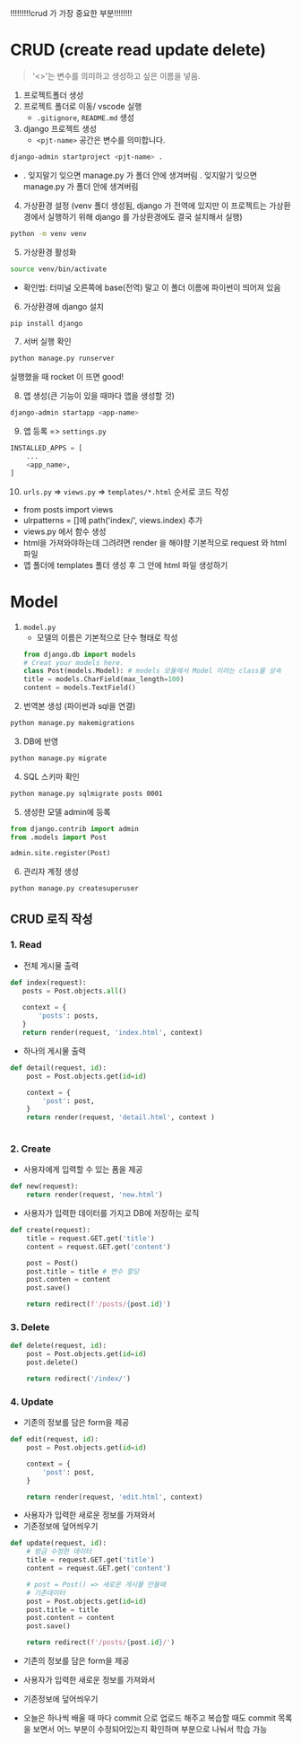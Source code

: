 !!!!!!!!!crud 가 가장 중요한 부분!!!!!!!!

# CRUD (create read update delete)

> '<>'는 변수를 의미하고 생성하고 싶은 이름을 넣음.

1. 프로젝트폴더 생성
2. 프로젝트 폴더로 이동/ vscode 실행
    -  `.gitignore`, `README.md` 생성
3. django 프로젝트 생성
    - `<pjt-name>` 공간은 변수를 의미합니다.
```bash
django-admin startproject <pjt-name> .
```

- . 잊지말기 잊으면 manage.py 가 폴더 안에 생겨버림
. 잊지말기 잊으면 manage.py 가 폴더 안에 생겨버림

4. 가상환경 설정 (venv 폴더 생성됨, django 가 전역에 있지만 이 프로젝트는 가상환경에서 실행하기 위해 django 를 가상환경에도 결국 설치해서 실행)
```bash
python -m venv venv
```
5. 가상환경 활성화
```bash
source venv/bin/activate
```
- 확인법: 터미널 오른쪽에 base(전역) 말고 이 폴더 이름에 파이썬이 띄어져 있음

6. 가상환경에 django 설치
```bash
pip install django
```
7. 서버 실행 확인
```bash
python manage.py runserver
```
실행했을 때 rocket 이 뜨면 good!

8. 앱 생성(큰 기능이 있을 때마다 앱을 생성할 것)
```bash
django-admin startapp <app-name>
```
9. 앱 등록 => `settings.py`
```python
INSTALLED_APPS = [
    ...
    <app_name>,
]
```

10. `urls.py` => `views.py` => `templates/*.html` 순서로 코드 작성



- from posts import views 
- ulrpatterns = []에 path('index/', views.index) 추가
- views.py 에서 함수 생성
- html을 가져와야하는데 그려려면 render 을 해야햠 기본적으로 request 와 html 파일
- 앱 폴더에 templates 폴더 생성 후 그 안에 html 파일 생성하기



# Model

1. `model.py`
    - 모델의 이름은 기본적으로 단수 형태로 작성
    ```python
    from django.db import models
    # Creat your models here.
    class Post(models.Model): # models 모듈에서 Model 이라는 class를 상속
    title = models.CharField(max_length=100)
    content = models.TextField()
    ```
2. 번역본 생성 (파이썬과 sql을 연결)
```bash
python manage.py makemigrations
```

3. DB에 반영
```bash
python manage.py migrate
```

4. SQL 스키마 확인
```bash
python manage.py sqlmigrate posts 0001
```

5. 생성한 모델 admin에 등록
```python
from django.contrib import admin
from .models import Post

admin.site.register(Post)
```

6. 관리자 계정 생성
```bash
python manage.py createsuperuser
```

## CRUD 로직 작성
### 1. Read

- 전체 게시물 출력
 ```python
 def index(request):
    posts = Post.objects.all()
    
    context = {
        'posts': posts,
    }
    return render(request, 'index.html', context)
```


- 하나의 게시물 출력 
```python
def detail(request, id):
    post = Post.objects.get(id=id)

    context = {
        'post': post,
    }
    return render(request, 'detail.html', context )
    
```

### 2. Create
- 사용자에게 입력할 수 있는 폼을 제공
```python
def new(request):
    return render(request, 'new.html')
```

- 사용자가 입력한 데이터를 가지고 DB에 저장하는 로직

```python
def create(request):
    title = request.GET.get('title')
    content = request.GET.get('content')

    post = Post()
    post.title = title # 변수 할당 
    post.conten = content
    post.save()

    return redirect(f'/posts/{post.id}')
```

### 3. Delete

```python
def delete(request, id):
    post = Post.objects.get(id=id)
    post.delete()

    return redirect('/index/')
```


### 4. Update
- 기존의 정보를 담은 form을 제공
```python
def edit(request, id):
    post = Post.objects.get(id=id)

    context = {
        'post': post,
    }

    return render(request, 'edit.html', context)
```

- 사용자가 입력한 새로운 정보를 가져와서
- 기존정보에 덮어씌우기
```python
def update(request, id):
    # 방금 수정한 데이터
    title = request.GET.get('title')
    content = request.GET.get('content')

    # post = Post() => 새로운 게시물 만들때
    # 기존데이터
    post = Post.objects.get(id=id)
    post.title = title
    post.content = content
    post.save()

    return redirect(f'/posts/{post.id}/')
```
- 기존의 정보를 담은 form을 제공
- 사용자가 입력한 새로운 정보를 가져와서
- 기존정보에 덮어씌우기


- 오늘은 하나씩 배울 때 마다 commit 으로 업로드 해주고 복습할 때도 commit 목록을 보면서 어느 부분이 수정되어있는지 확인하며 부분으로 나눠서 학습 가능 
